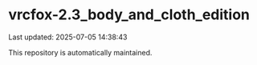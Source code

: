 # vrcfox-2.3_body_and_cloth_edition

Last updated: 2025-07-05 14:38:43

This repository is automatically maintained.
